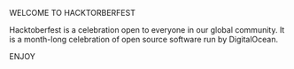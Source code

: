 WELCOME TO HACKTORBERFEST

Hacktoberfest is a celebration open to everyone in our global community. It is a month-long celebration of open source software run by DigitalOcean.

ENJOY
